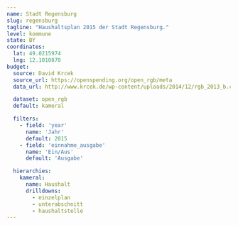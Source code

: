 ```yaml
---
name: Stadt Regensburg
slug: regensburg
tagline: "Haushaltsplan 2015 der Stadt Regensburg."
level: kommune
state: BY
coordinates:
  lat: 49.0215974
  lng: 12.1010870
budget:
  source: David Krcek
  source_url: https://openspending.org/open_rgb/meta
  data_url: http://www.krcek.de/wp-content/uploads/2014/12/rgb_2013_b.csv

  dataset: open_rgb
  default: kameral

  filters:
    - field: 'year'
      name: 'Jahr'
      default: 2015
    - field: 'einnahme_ausgabe'
      name: 'Ein/Aus'
      default: 'Ausgabe'

  hierarchies:
    kameral:
      name: Haushalt
      drilldowns:
        - einzelplan
        - unterabschnitt
        - haushaltstelle
---
```

